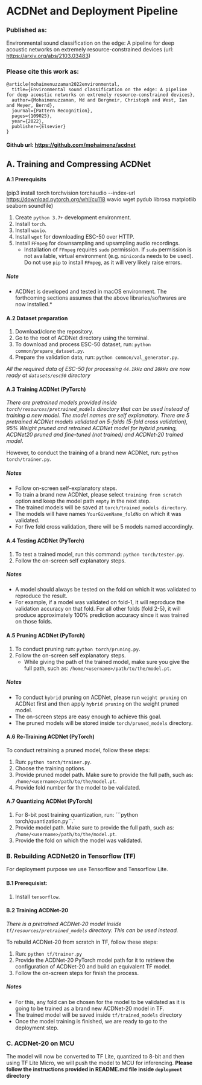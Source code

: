# ACDNet and Deployment Pipeline
### Published as:
Environmental sound classification on the edge: A pipeline for deep acoustic networks on extremely resource-constrained devices (url: https://arxiv.org/abs/2103.03483)
### Please cite this work as:
    @article{mohaimenuzzaman2022environmental,
      title={Environmental sound classification on the edge: A pipeline for deep acoustic networks on extremely resource-constrained devices},
      author={Mohaimenuzzaman, Md and Bergmeir, Christoph and West, Ian and Meyer, Bernd},
      journal={Pattern Recognition},
      pages={109025},
      year={2022},
      publisher={Elsevier}
    }

#### Github url: https://github.com/mohaimenz/acdnet
## A. Training and Compressing ACDNet

#### A.1 Prerequisits
(pip3 install torch torchvision torchaudio --index-url https://download.pytorch.org/whl/cu118 wavio wget pydub librosa matplotlib seaborn soundfile)
1. Create `python 3.7+` development environment.
2. Install `torch`.
2. Install `wavio`. 
3. Install `wget` for downloading ESC-50 over HTTP.
4. Install `FFmpeg` for downsampling and upsampling audio recordings. 
    * Installation of `FFmpeg` requires `sudo` permission. If `sudo` permission is not available, virtual environment (e.g. `miniconda` needs to be used). Do not use `pip` to install `FFmpeg`, as it will very likely raise errors.

##### Note
* ACDNet is developed and tested in macOS environment. The forthcoming sections assumes that the above libraries/softwares are now installed.*

#### A.2 Dataset preparation
1. Download/clone the repository.
2. Go to the root of ACDNet directory using the terminal.
3. To download and process ESC-50 dataset, run: ```python common/prepare_dataset.py```.
4. Prepare the validation data, run: ```python common/val_generator.py```.

*All the required data of ESC-50 for processing `44.1kHz` and `20kHz` are now ready at `datasets/esc50` directory*

#### A.3 Training ACDNet (PyTorch)
*There are pretrained models provided inside `torch/resources/pretrained_models` directory that can be used instead of training a new model. The model names are self explanatory. There are 5 pretrained ACDNet models validated on 5-folds (5-fold cross validation), 95% Weight pruned and retrained ACDNet model for hybrid pruning, ACDNet20 pruned and fine-tuned (not trained) and ACDNet-20 trained model*.

However, to conduct the training of a brand new ACDNet, run: ```python torch/trainer.py```.
##### Notes
* Follow on-screen self-explanatory steps.
* To train a brand new ACDNet, please select `training from scratch` option and keep the model path `empty` in the next step.
* The trained models will be saved at `torch/trained_models directory`.
* The models will have names `YourGivenName_foldNo` on which it was validated.
* For five fold cross validation, there will be 5 models named accordingly.

#### A.4 Testing ACDNet (PyTorch)
1. To test a trained model, run this command: ```python torch/tester.py```.
2. Follow the on-screen self explanatory steps.

##### Notes
* A model should always be tested on the fold on which it was validated to reproduce the result.
* For example, if a model was validated on fold-1, it will reproduce the validation accuracy on that fold. For all other folds (fold 2-5), it will produce approximately 100% prediction accuracy since it was trained on those folds.

#### A.5 Pruning ACDNet (PyTorch)
1. To conduct pruning run: ```python torch/pruning.py```.
2. Follow the on-screen self explanatory steps.
    * While giving the path of the trained model, make sure you give the full path, such as: `/home/<username>/path/to/the/model.pt`.

##### Notes
* To conduct `hybrid` pruning on ACDNet, please run `weight pruning` on ACDNet first and then apply `hybrid pruning` on the weight pruned model.
* The on-screen steps are easy enough to achieve this goal.
* The pruned models will be stored inside `torch/pruned_models` directory.

#### A.6 Re-Training ACDNet (PyTorch)
To conduct retraining a pruned model, follow these steps:
1. Run: ```python torch/trainer.py```.
2. Choose the training options.
3. Provide pruned model path. Make sure to provide the full path, such as: `/home/<username>/path/to/the/model.pt`.
4. Provide fold number for the model to be validated.

#### A.7 Quantizing ACDNet (PyTorch)
1. For 8-bit post training quantization, run: ```python torch/quantization.py``.`
2. Provide model path. Make sure to provide the full path, such as: `/home/<username>/path/to/the/model.pt`.
3. Provide the fold on which the model was validated.


### B. Rebuilding ACDNet20 in Tensorflow (TF)
For deployment purpose we use Tensorflow and Tensorflow Lite.

#### B.1 Prerequisist:
1. Install `tensorflow`.

#### B.2 Training ACDNet-20
*There is a pretrained ACDNet-20 model inside `tf/resources/pretrained_models` directory. This can be used instead.*

To rebuild ACDNet-20 from scratch in TF, follow these steps:
1. Run: ```python tf/trainer.py```
2. Provide the ACDNet-20 PyTorch model path for it to retrieve the configuration of ACDNet-20 and build an equivalent TF model.
3. Follow the on-screen steps for finish the process.

##### Notes
* For this, any fold can be chosen for the model to be validated as it is going to be trained as a brand new ACDNet-20 model in TF.
* The trained model will be saved inside `tf/trained_models` directory
* Once the model training is finished, we are ready to go to the deployment step.

### C. ACDNet-20 on MCU
The model will now be converted to TF Lite, quantized to 8-bit and then using TF Lite Micro, we will push the model to MCU for inferencing.
**Please follow the instructions provided in README.md file inside `deployment` directory**
